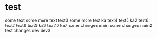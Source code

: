 # test
some text
some more text
text3
some more text ka
text4
text5
ka2
text6
text7
text8
text9
ka3
text10
ka7
some changes main
some changes main2
test changes dev
dev3
